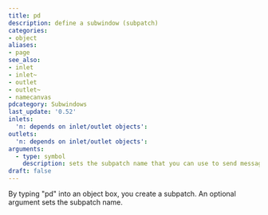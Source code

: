 ```yaml
---
title: pd
description: define a subwindow (subpatch)
categories:
- object
aliases:
- page
see_also: 
- inlet
- inlet~
- outlet
- outlet~
- namecanvas
pdcategory: Subwindows
last_update: '0.52'
inlets:
  'n: depends on inlet/outlet objects':
outlets:
  'n: depends on inlet/outlet objects':	
arguments:
  - type: symbol
    description: sets the subpatch name that you can use to send messages to (see 'dynamic patching' in 'pd-messages' file.)
draft: false
---
```

By typing "pd" into an object box, you create a subpatch. An optional argument sets the subpatch name.
